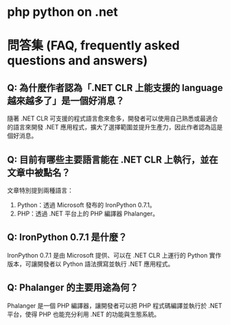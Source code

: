 # php python on .net

# 問答集 (FAQ, frequently asked questions and answers)

## Q: 為什麼作者認為「.NET CLR 上能支援的 language 越來越多了」是一個好消息？
隨著 .NET CLR 可支援的程式語言愈來愈多，開發者可以使用自己熟悉或最適合的語言來開發 .NET 應用程式，擴大了選擇範圍並提升生產力，因此作者認為這是個好消息。

## Q: 目前有哪些主要語言能在 .NET CLR 上執行，並在文章中被點名？
文章特別提到兩種語言：
1. Python：透過 Microsoft 發布的 IronPython 0.7.1。
2. PHP：透過 .NET 平台上的 PHP 編譯器 Phalanger。

## Q: IronPython 0.7.1 是什麼？
IronPython 0.7.1 是由 Microsoft 提供、可以在 .NET CLR 上運行的 Python 實作版本，可讓開發者以 Python 語法撰寫並執行 .NET 應用程式。

## Q: Phalanger 的主要用途為何？
Phalanger 是一個 PHP 編譯器，讓開發者可以把 PHP 程式碼編譯並執行於 .NET 平台，使得 PHP 也能充分利用 .NET 的功能與生態系統。